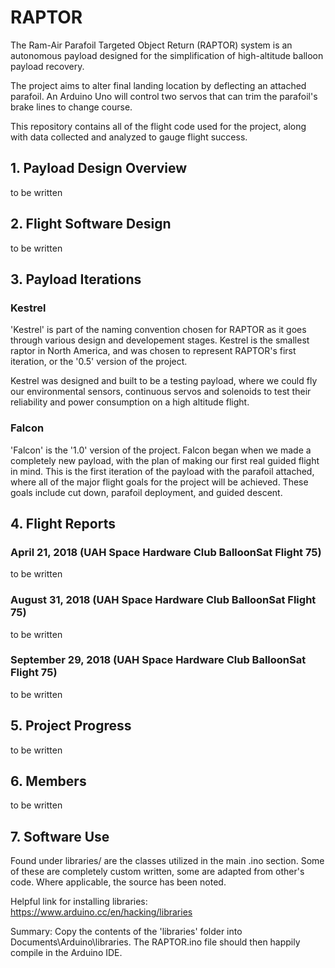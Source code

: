 # RAPTOR
The Ram-Air Parafoil Targeted Object Return (RAPTOR) system is an autonomous payload designed for the simplification of high-altitude balloon payload recovery. 

The project aims to alter final landing location by deflecting an attached parafoil. An Arduino Uno will control two servos that can trim the parafoil's brake lines to change course.  

This repository contains all of the flight code used for the project, along with data collected and analyzed to gauge flight success.

## 1. Payload Design Overview

to be written

## 2. Flight Software Design

to be written

## 3. Payload Iterations

### **Kestrel**

'Kestrel' is part of the naming convention chosen for RAPTOR as it goes through various design and developement stages. Kestrel is the smallest raptor in North America, and was chosen to represent RAPTOR's first iteration, or the '0.5' version of the project.

Kestrel was designed and built to be a testing payload, where we could fly our environmental sensors, continuous servos and solenoids to test their reliability and power consumption on a high altitude flight.


### **Falcon**

'Falcon' is the '1.0' version of the project. Falcon began when we made a completely new payload, with the plan of making our first real guided flight in mind. This is the first iteration of the payload with the parafoil attached, where all of the major flight goals for the project will be achieved. These goals include cut down, parafoil deployment, and guided descent.

## 4. Flight Reports

### **April 21, 2018** (UAH Space Hardware Club BalloonSat Flight 75)

to be written

### **August 31, 2018** (UAH Space Hardware Club BalloonSat Flight 75)

to be written

### **September 29, 2018** (UAH Space Hardware Club BalloonSat Flight 75)

to be written

## 5. Project Progress

to be written

## 6. Members

to be written

## 7. Software Use
Found under libraries/ are the classes utilized in the main .ino section. Some of these are completely custom written, some are adapted from other's code. Where applicable, the source has been noted.


Helpful link for installing libraries: https://www.arduino.cc/en/hacking/libraries

Summary:
	Copy the contents of the 'libraries' folder into Documents\Arduino\libraries. 
	The RAPTOR.ino file should then happily compile in the Arduino IDE.
